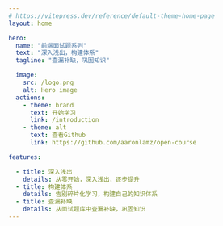 ```yaml
---
# https://vitepress.dev/reference/default-theme-home-page
layout: home

hero:
  name: "前端面试题系列"
  text: "深入浅出，构建体系"
  tagline: "查漏补缺，巩固知识"

  image:
    src: /logo.png
    alt: Hero image
  actions:
    - theme: brand
      text: 开始学习
      link: /introduction
    - theme: alt
      text: 查看Github
      link: https://github.com/aaronlamz/open-course

features:

  - title: 深入浅出
    details: 从零开始，深入浅出，逐步提升
  - title: 构建体系
    details: 告别碎片化学习，构建自己的知识体系
  - title: 查漏补缺
    details: 从面试题库中查漏补缺，巩固知识
---
```


